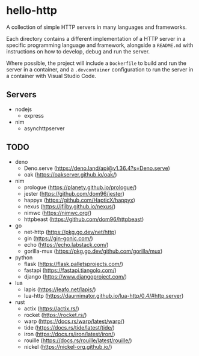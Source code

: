 # hello-http

A collection of simple HTTP servers in many languages and frameworks.

Each directory contains a different implementation of a HTTP server in a specific programming language and framework, alongside a `README.md` with instructions on how to develop, debug and run the server.

Where possible, the project will include a `Dockerfile` to build and run the server in a container, and a `.devcontainer` configuration to run the server in a container with Visual Studio Code.

## Servers

- nodejs
  - express
- nim
  - asynchttpserver

## TODO

- deno
  - Deno.serve (https://deno.land/api@v1.36.4?s=Deno.serve)
  - oak (https://oakserver.github.io/oak/)
- nim
  - prologue (https://planety.github.io/prologue/)
  - jester (https://github.com/dom96/jester)
  - happyx (https://github.com/HapticX/happyx)
  - nexus (https://jfilby.github.io/nexus/)
  - nimwc (https://nimwc.org/)
  - httpbeast (https://github.com/dom96/httpbeast)
- go
  - net-http (https://pkg.go.dev/net/http)
  - gin (https://gin-gonic.com/)
  - echo (https://echo.labstack.com/)
  - gorilla-mux (https://pkg.go.dev/github.com/gorilla/mux)
- python
  - flask (https://flask.palletsprojects.com/)
  - fastapi (https://fastapi.tiangolo.com/)
  - django (https://www.djangoproject.com/)
- lua
  - lapis (https://leafo.net/lapis/)
  - lua-http (https://daurnimator.github.io/lua-http/0.4/#http.server)
- rust
  - actix (https://actix.rs/)
  - rocket (https://rocket.rs/)
  - warp (https://docs.rs/warp/latest/warp/)
  - tide (https://docs.rs/tide/latest/tide/)
  - iron (https://docs.rs/iron/latest/iron/)
  - rouille (https://docs.rs/rouille/latest/rouille/)
  - nickel (https://nickel-org.github.io/)
